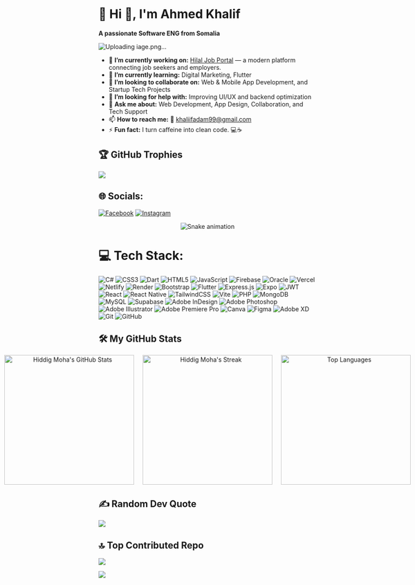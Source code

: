 # 💫 Hi 👋, I'm Ahmed Khalif  
**A passionate Software ENG from Somalia**  


![Uploading iage.png…](https://media.giphy.com/media/v1.Y2lkPWVjZjA1ZTQ3NHA4ZXRsd2k5N2RpZmgzbnN6dmR6OXpraXpjanBkZWd4OXdyazd4NiZlcD12MV9naWZzX3NlYXJjaCZjdD1n/bJ4TVNYNUympPgcpem/giphy.gif)


- 🔭 **I’m currently working on:** [Hilal Job Portal](#) — a modern platform connecting job seekers and employers.  
- 🌱 **I’m currently learning:** Digital Marketing, Flutter  
- 👯 **I’m looking to collaborate on:** Web & Mobile App Development, and Startup Tech Projects  
- 🤔 **I’m looking for help with:** Improving UI/UX and backend optimization  
- 💬 **Ask me about:** Web Development, App Design, Collaboration, and Tech Support  
- 📫 **How to reach me:** 📧 [khaliifadam99@gmail.com](mailto:khaliifadam99@gmail.com)  
- ⚡ **Fun fact:** I turn caffeine into clean code. 💻☕ 





## 🏆 GitHub Trophies
![](https://github-profile-trophy.vercel.app/?username=hiddig-moha&theme=tokyonight&no-frame=true&no-bg=false&margin-w=4)

## 🌐 Socials:
[![Facebook](https://img.shields.io/badge/Facebook-%231877F2.svg?logo=Facebook&logoColor=white)](https://facebook.com/https://www.facebook.com/share/17S66uAHzm/?mibextid=wwXIfr) [![Instagram](https://img.shields.io/badge/Instagram-%23E4405F.svg?logo=Instagram&logoColor=white)](https://instagram.com/https://www.instagram.com/eng_khaliff?igsh=NmV1NnlnOGxpMWhm&utm_source=ig_contact_invite) 

<!-- Snake Game Repo View -->
<div align="center">
  <img src="https://profile-readme-generator.com/assets/snake.svg" alt="Snake animation" />
</div>


# 💻 Tech Stack:
![C#](https://img.shields.io/badge/c%23-%23239120.svg?style=for-the-badge&logo=csharp&logoColor=white) ![CSS3](https://img.shields.io/badge/css3-%231572B6.svg?style=for-the-badge&logo=css3&logoColor=white) ![Dart](https://img.shields.io/badge/dart-%230175C2.svg?style=for-the-badge&logo=dart&logoColor=white) ![HTML5](https://img.shields.io/badge/html5-%23E34F26.svg?style=for-the-badge&logo=html5&logoColor=white) ![JavaScript](https://img.shields.io/badge/javascript-%23323330.svg?style=for-the-badge&logo=javascript&logoColor=%23F7DF1E) ![Firebase](https://img.shields.io/badge/firebase-%23039BE5.svg?style=for-the-badge&logo=firebase) ![Oracle](https://img.shields.io/badge/Oracle-F80000?style=for-the-badge&logo=oracle&logoColor=white) ![Vercel](https://img.shields.io/badge/vercel-%23000000.svg?style=for-the-badge&logo=vercel&logoColor=white) ![Netlify](https://img.shields.io/badge/netlify-%23000000.svg?style=for-the-badge&logo=netlify&logoColor=#00C7B7) ![Render](https://img.shields.io/badge/Render-%46E3B7.svg?style=for-the-badge&logo=render&logoColor=white) ![Bootstrap](https://img.shields.io/badge/bootstrap-%238511FA.svg?style=for-the-badge&logo=bootstrap&logoColor=white) ![Flutter](https://img.shields.io/badge/Flutter-%2302569B.svg?style=for-the-badge&logo=Flutter&logoColor=white) ![Express.js](https://img.shields.io/badge/express.js-%23404d59.svg?style=for-the-badge&logo=express&logoColor=%2361DAFB) ![Expo](https://img.shields.io/badge/expo-1C1E24?style=for-the-badge&logo=expo&logoColor=#D04A37) ![JWT](https://img.shields.io/badge/JWT-black?style=for-the-badge&logo=JSON%20web%20tokens) ![React](https://img.shields.io/badge/react-%2320232a.svg?style=for-the-badge&logo=react&logoColor=%2361DAFB) ![React Native](https://img.shields.io/badge/react_native-%2320232a.svg?style=for-the-badge&logo=react&logoColor=%2361DAFB) ![TailwindCSS](https://img.shields.io/badge/tailwindcss-%2338B2AC.svg?style=for-the-badge&logo=tailwind-css&logoColor=white) ![Vite](https://img.shields.io/badge/vite-%23646CFF.svg?style=for-the-badge&logo=vite&logoColor=white) ![PHP](https://img.shields.io/badge/php-%23777BB4.svg?style=for-the-badge&logo=php&logoColor=white) ![MongoDB](https://img.shields.io/badge/MongoDB-%234ea94b.svg?style=for-the-badge&logo=mongodb&logoColor=white) ![MySQL](https://img.shields.io/badge/mysql-4479A1.svg?style=for-the-badge&logo=mysql&logoColor=white) ![Supabase](https://img.shields.io/badge/Supabase-3ECF8E?style=for-the-badge&logo=supabase&logoColor=white) ![Adobe InDesign](https://img.shields.io/badge/Adobe%20InDesign-49021F?style=for-the-badge&logo=adobeindesign&logoColor=FF3366) ![Adobe Photoshop](https://img.shields.io/badge/adobe%20photoshop-%2331A8FF.svg?style=for-the-badge&logo=adobe%20photoshop&logoColor=white) ![Adobe Illustrator](https://img.shields.io/badge/adobe%20illustrator-%23FF9A00.svg?style=for-the-badge&logo=adobe%20illustrator&logoColor=white) ![Adobe Premiere Pro](https://img.shields.io/badge/Adobe%20Premiere%20Pro-9999FF.svg?style=for-the-badge&logo=Adobe%20Premiere%20Pro&logoColor=white) ![Canva](https://img.shields.io/badge/Canva-%2300C4CC.svg?style=for-the-badge&logo=Canva&logoColor=white) ![Figma](https://img.shields.io/badge/figma-%23F24E1E.svg?style=for-the-badge&logo=figma&logoColor=white) ![Adobe XD](https://img.shields.io/badge/Adobe%20XD-470137?style=for-the-badge&logo=Adobe%20XD&logoColor=#FF61F6) ![Git](https://img.shields.io/badge/git-%23F05033.svg?style=for-the-badge&logo=git&logoColor=white) ![GitHub](https://img.shields.io/badge/github-%23121011.svg?style=for-the-badge&logo=github&logoColor=white)


## 🛠️ My GitHub Stats

<div align="center" style="display: flex; justify-content: center; gap: 20px; flex-wrap: nowrap;">
  <img src="https://github-readme-stats.vercel.app/api?username=hiddig-moha&show_icons=true&theme=radical&hide_border=true" alt="Hiddig Moha's GitHub Stats" width="300" />
  <img src="https://github-readme-streak-stats.herokuapp.com/?user=hiddig-moha&theme=radical&hide_border=true" alt="Hiddig Moha's Streak" width="300" />
  <img src="https://github-readme-stats.vercel.app/api/top-langs/?username=hiddig-moha&layout=compact&theme=radical&hide_border=true" alt="Top Languages" width="300" />
</div>


## ✍️ Random Dev Quote
![](https://quotes-github-readme.vercel.app/api?type=horizontal&theme=radical)

## 🔝 Top Contributed Repo
![](https://github-contributor-stats.vercel.app/api?username=hiddig-moha&limit=5&theme=dark&combine_all_yearly_contributions=true)


[![](https://visitcount.itsvg.in/api?id=hiddig-moha&icon=0&color=0)](https://visitcount.itsvg.in)

<!-- Proudly created with GPRM ( https://gprm.itsvg.in ) -->
